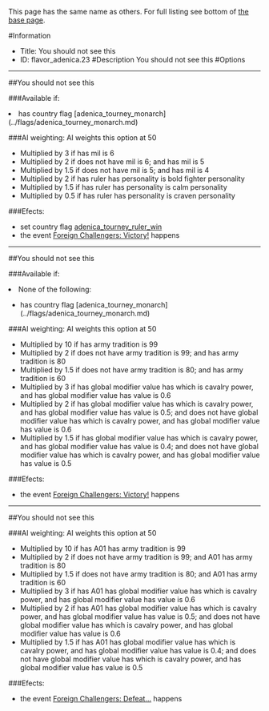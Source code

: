 This page has the same name as others. For full listing see bottom of [the base page](you_should_not_see_this.md).

#Information
 - Title: You should not see this
 - ID: flavor_adenica.23
#Description
You should not see this
#Options

___
##You should not see this

###Available if:
<li>has country flag [adenica_tourney_monarch](../flags/adenica_tourney_monarch.md)</li>

###AI weighting:
AI weights this option at 50
 - Multiplied by 3 if has mil is 6
 - Multiplied by 2 if does not have mil is 6; and  has mil is 5
 - Multiplied by 1.5 if does not have mil is 5; and  has mil is 4
 - Multiplied by 2 if has ruler has personality is bold fighter personality
 - Multiplied by 1.5 if has ruler has personality is calm personality
 - Multiplied by 0.5 if has ruler has personality is craven personality


###Efects:<ul><li>set country flag [adenica_tourney_ruler_win](../flags/adenica_tourney_ruler_win.md)</li><li>the event [Foreign Challengers: Victory!](../events/foreign_challengers_victory.md) happens</li></ul>

___
##You should not see this

###Available if:
<li>None of the following:</li><ul><li>has country flag [adenica_tourney_monarch](../flags/adenica_tourney_monarch.md)</li></ul>

###AI weighting:
AI weights this option at 50
 - Multiplied by 10 if has army tradition is 99
 - Multiplied by 2 if does not have army tradition is 99; and  has army tradition is 80
 - Multiplied by 1.5 if does not have army tradition is 80; and  has army tradition is 60
 - Multiplied by 3 if has global modifier value has which is cavalry power, and has global modifier value has value is 0.6
 - Multiplied by 2 if has global modifier value has which is cavalry power, and has global modifier value has value is 0.5; and does not have global modifier value has which is cavalry power, and has global modifier value has value is 0.6
 - Multiplied by 1.5 if has global modifier value has which is cavalry power, and has global modifier value has value is 0.4; and does not have global modifier value has which is cavalry power, and has global modifier value has value is 0.5


###Efects:<ul><li>the event [Foreign Challengers: Victory!](../events/foreign_challengers_victory.md) happens</li></ul>

___
##You should not see this

###AI weighting:
AI weights this option at 50
 - Multiplied by 10 if has A01 has army tradition is 99
 - Multiplied by 2 if does not have army tradition is 99; and A01 has army tradition is 80
 - Multiplied by 1.5 if does not have army tradition is 80; and A01 has army tradition is 60
 - Multiplied by 3 if has A01 has global modifier value has which is cavalry power, and has global modifier value has value is 0.6
 - Multiplied by 2 if has A01 has global modifier value has which is cavalry power, and has global modifier value has value is 0.5; and does not have global modifier value has which is cavalry power, and has global modifier value has value is 0.6
 - Multiplied by 1.5 if has A01 has global modifier value has which is cavalry power, and has global modifier value has value is 0.4; and does not have global modifier value has which is cavalry power, and has global modifier value has value is 0.5


###Efects:<ul><li>the event [Foreign Challengers: Defeat...](../events/foreign_challengers_defeat.md) happens</li></ul>
